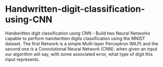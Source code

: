 # Handwritten-digit-classification-using-CNN
Handwritten digit classification using CNN - Build two Neural Networks capable to perform handwritten digits classification using the MNIST dataset. The first Network is a simple Multi-layer Perceptron (MLP) and the second one is a Convolutional Neural Network (CNN). when given an input our algorithm will say, with some associated error, what type of digit this input represents.
